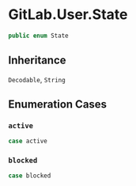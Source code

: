 # GitLab.User.State

``` swift
public enum State
```

## Inheritance

`Decodable`, `String`

## Enumeration Cases

### `active`

``` swift
case active
```

### `blocked`

``` swift
case blocked
```
